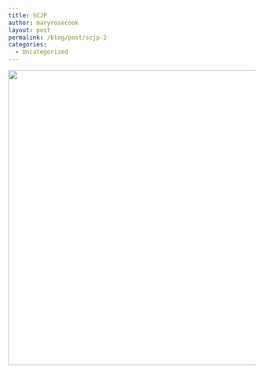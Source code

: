 ```yaml
---
title: SCJP
author: maryrosecook
layout: post
permalink: /blog/post/scjp-2
categories:
  - Uncategorized
---
```

<img src="http://werenotthecoolkids.com/images/scjpnihilism.jpg" width="600" />